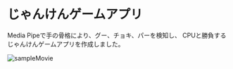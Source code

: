 # じゃんけんゲームアプリ

Media Pipeで手の骨格により、グー、チョキ、パーを検知し、
CPUと勝負するじゃんけんゲームアプリを作成しました。

![sampleMovie](https://user-images.githubusercontent.com/65606335/161773636-e2ddef88-7008-423c-8622-670475271016.gif)
